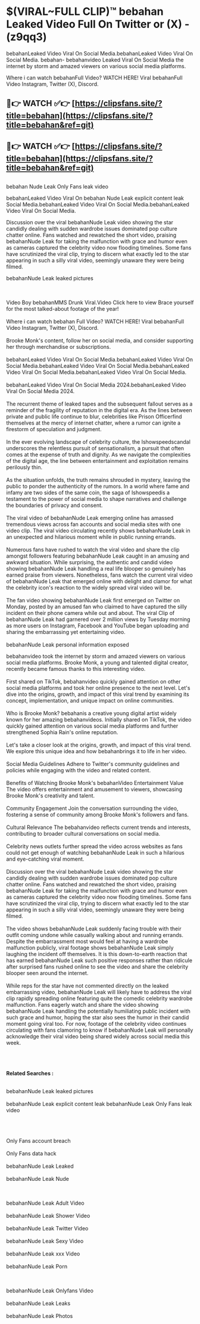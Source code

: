 #  $(VIRAL~FULL CLIP)™ bebahan Leaked Video Full On Twitter or (X)  - (z9qq3)

bebahanLeaked Video Viral On Social Media.bebahanLeaked Video Viral On Social Media.
bebahan- bebahanvideo Leaked Viral On Social Media the internet by storm and amazed viewers on various social media platforms.

Where i can watch bebahanFull Video? WATCH HERE! Viral bebahanFull Video Instagram, Twitter (X), Discord.

## 🔴👉 WATCH ✅👉 [https://clipsfans.site/?title=bebahan](https://clipsfans.site/?title=bebahan&ref=git)


## 🔴👉 WATCH ✅👉 [https://clipsfans.site/?title=bebahan](https://clipsfans.site/?title=bebahan&ref=git)
##


bebahan Nude Leak Only Fans leak video 


bebahanLeaked Video Viral On  bebahan Nude Leak explicit content leak Social Media.bebahanLeaked Video Viral On Social Media.bebahanLeaked Video Viral On Social Media.



Discussion over the viral bebahanNude Leak video showing the star candidly dealing with sudden wardrobe issues dominated pop culture chatter online. Fans watched and rewatched the short video, praising bebahanNude Leak for taking the malfunction with grace and humor even as cameras captured the celebrity video now flooding timelines. Some fans have scrutinized the viral clip, trying to discern what exactly led to the star appearing in such a silly viral video, seemingly unaware they were being filmed.


bebahanNude Leak leaked pictures


  <br>

  <br>
Video Boy bebahanMMS Drunk Viral.Video Click here to view Brace yourself for the most talked-about footage of the year!
<br><br>
Where i can watch bebahan Full Video? WATCH HERE! Viral bebahanFull Video Instagram, Twitter (X), Discord.
<br><br>
Brooke Monk's content, follow her on social media, and consider supporting her through merchandise or subscriptions.
<br><br>
bebahanLeaked Video Viral On Social Media.bebahanLeaked Video Viral On Social Media.bebahanLeaked Video Viral On Social Media.bebahanLeaked Video Viral On Social Media.bebahanLeaked Video Viral On Social Media.
<br><br>
bebahanLeaked Video Viral On Social Media 2024.bebahanLeaked Video Viral On Social Media 2024.
<br><br>
The recurrent theme of leaked tapes and the subsequent fallout serves as a reminder of the fragility of reputation in the digital era. As the lines between private and public life continue to blur, celebrities like Prison Officerfind themselves at the mercy of internet chatter, where a rumor can ignite a firestorm of speculation and judgment.
<br><br>
In the ever evolving landscape of celebrity culture, the Ishowspeedscandal underscores the relentless pursuit of sensationalism, a pursuit that often comes at the expense of truth and dignity. As we navigate the complexities of the digital age, the line between entertainment and exploitation remains perilously thin.
<br><br>
As the situation unfolds, the truth remains shrouded in mystery, leaving the public to ponder the authenticity of the rumors. In a world where fame and infamy are two sides of the same coin, the saga of Ishowspeedis a testament to the power of social media to shape narratives and challenge the boundaries of privacy and consent.
<br><br>
The viral video of bebahanNude Leak emerging online has amassed tremendous views across fan accounts and social media sites with one video clip. The viral video circulating recently shows bebahanNude Leak in an unexpected and hilarious moment while in public running errands.
<br><br>
Numerous fans have rushed to watch the viral video and share the clip amongst followers featuring bebahanNude Leak caught in an amusing and awkward situation. While surprising, the authentic and candid video showing bebahanNude Leak handling a real life blooper so genuinely has earned praise from viewers. Nonetheless, fans watch the current viral video of bebahanNude Leak that emerged online with delight and clamor for what the celebrity icon's reaction to the widely spread viral video will be.
<br><br>
The fan video showing bebahanNude Leak first emerged on Twitter on Monday, posted by an amused fan who claimed to have captured the silly incident on their phone camera while out and about. The viral Clip of bebahanNude Leak had garnered over 2 million views by Tuesday morning as more users on Instagram, Facebook and YouTube began uploading and sharing the embarrassing yet entertaining video.
<br><br>
bebahanNude Leak personal information exposed

bebahanvideo took the internet by storm and amazed viewers on various social media platforms. Brooke Monk, a young and talented digital creator, recently became famous thanks to this interesting video.
<br><br>
First shared on TikTok, bebahanvideo quickly gained attention on other social media platforms and took her online presence to the next level. Let's dive into the origins, growth, and impact of this viral trend by examining its concept, implementation, and unique impact on online communities.
<br><br>
Who is Brooke Monk? bebahanis a creative young digital artist widely known for her amazing bebahanvideos. Initially shared on TikTok, the video quickly gained attention on various social media platforms and further strengthened Sophia Rain's online reputation.
<br><br>
Let's take a closer look at the origins, growth, and impact of this viral trend. We explore this unique idea and how bebahanbrings it to life in her video.
<br><br>
Social Media Guidelines Adhere to Twitter's community guidelines and policies while engaging with the video and related content.
<br><br>
Benefits of Watching Brooke Monk's bebahanVideo Entertainment Value The video offers entertainment and amusement to viewers, showcasing Brooke Monk's creativity and talent.
<br><br>
Community Engagement Join the conversation surrounding the video, fostering a sense of community among Brooke Monk's followers and fans.
<br><br>
Cultural Relevance The bebahanvideo reflects current trends and interests, contributing to broader cultural conversations on social media.
<br><br>
Celebrity news outlets further spread the video across websites as fans could not get enough of watching bebahanNude Leak in such a hilarious and eye-catching viral moment.
<br><br>
Discussion over the viral bebahanNude Leak video showing the star candidly dealing with sudden wardrobe issues dominated pop culture chatter online. Fans watched and rewatched the short video, praising bebahanNude Leak for taking the malfunction with grace and humor even as cameras captured the celebrity video now flooding timelines. Some fans have scrutinized the viral clip, trying to discern what exactly led to the star appearing in such a silly viral video, seemingly unaware they were being filmed.
<br><br>
The video shows bebahanNude Leak suddenly facing trouble with their outfit coming undone while casually walking about and running errands. Despite the embarrassment most would feel at having a wardrobe malfunction publicly, viral footage shows bebahanNude Leak simply laughing the incident off themselves. It is this down-to-earth reaction that has earned bebahanNude Leak such positive responses rather than ridicule after surprised fans rushed online to see the video and share the celebrity blooper seen around the internet.
<br><br>
While reps for the star have not commented directly on the leaked embarrassing video, bebahanNude Leak will likely have to address the viral clip rapidly spreading online featuring quite the comedic celebrity wardrobe malfunction. Fans eagerly watch and share the video showing bebahanNude Leak handling the potentially humiliating public incident with such grace and humor, hoping the star also sees the humor in their candid moment going viral too. For now, footage of the celebrity video continues circulating with fans clamoring to know if bebahanNude Leak will personally acknowledge their viral video being shared widely across social media this week.
<br><br>

<br><br>
<strong>Related Searches :</strong>
<br><br>

bebahanNude Leak leaked pictures
<br><br>
bebahanNude Leak explicit content leak
bebahanNude Leak Only Fans leak video
<br><br>

<br><br>
Only Fans account breach
<br><br>
Only Fans data hack
<br><br>
bebahanNude Leak Leaked
<br><br>
bebahanNude Leak Nude

<br><br>
bebahanNude Leak Adult Video
<br><br>
bebahanNude Leak Shower Video
<br><br>
bebahanNude Leak Twitter Video
<br><br>
bebahanNude Leak Sexy Video
<br><br>
bebahanNude Leak xxx Video
<br><br>
bebahanNude Leak Porn

<br><br>
bebahanNude Leak Onlyfans Video
<br><br>
bebahanNude Leak Leaks
<br><br>
bebahanNude Leak Photos